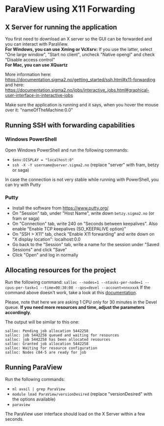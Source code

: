 # ParaView using X11 Forwarding

## X Server for running the application

You first need to download an X server so the GUI can be forwarded and you can interact with ParaView.<br>
**For Windows, you can use Xming or VcXsrv:** If you use the latter, select "One large window", "Start no client", uncheck "Native opengl" and check "Disable access control"<br>
**For Mac, you can use XQuartz**<br>

More information here: https://documentation.sigma2.no/getting_started/ssh.html#x11-forwarding and here: https://documentation.sigma2.no/jobs/interactive_jobs.html#graphical-user-interface-in-interactive-jobs

Make sure the application is running and it says, when you hover the mouse over it: "nameOfTheMachine:0.0"


## Running SSH with forwarding capabilities

### Windows PowerShell
Open Windows PowerShell and run the following commands:
- `$env:DISPLAY = "localhost:0"`
- `ssh -X -Y username@server.sigma2.no` (replace "server" with fram, betzy or saga)

In case the connection is not very stable while running with PowerShell, you can try with Putty

### Putty
- Install the software from https://www.putty.org/
- On "Session" tab, under "Host Name", write down `betzy.sigma2.no` (or fram or saga)
- On "Connection" tab, write 240 on "Seconds between keepalives". Also enable "Enable TCP keepalives (SO_KEEPALIVE option)"
- On "SSH > X11" tab, check "Enable X11 forwarding" and write down on "X display location": localhost:0.0
- Go back to the "Session" tab, write a name for the session under "Saved Sessions" and click "Save"
- Click "Open" and log in normally


## Allocating resources for the project

Run the following command: `salloc --nodes=1 --ntasks-per-node=1 --cpus-per-task=1 --time=00:30:00 --qos=devel --account=nnxxxxk`
If the command above doesn't work, take a look at this [documentation](https://documentation.sigma2.no/jobs/interactive_jobs.html#requesting-an-interactive-job).

Please, note that here we are asking 1 CPU only for 30 minutes in the Devel queue. **If you need more resources and time, adjust the parameters accordingly.**

The output will be similar to this one:

```
salloc: Pending job allocation 5442258
salloc: job 5442258 queued and waiting for resources
salloc: job 5442258 has been allocated resources
salloc: Granted job allocation 5442258
salloc: Waiting for resource configuration
salloc: Nodes c84-5 are ready for job
```


## Running ParaView

Run the following commands:
- `ml avail | grep ParaView`
- `module load ParaView/versionDesired` (replace "versionDesired" with the options available)
- `paraview`

The ParaView user interface should load on the X Server within a few seconds.
